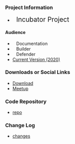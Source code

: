 ### Project Information
* <i class="fas fa-egg" style="font-size: 1.5em; color:#2ADA08;"></i><span style="font-size:1.5em;padding-left:12px;">Incubator Project</span>

#### Audience
* <i class="fas fa-book" style="font-size: 1.2em; color:#233e81;"></i><span style="font-size:1.0em;padding-left:12px;">Documentation</span>
* <i class="fas fa-toolbox" style="font-size: 1.2em; color:#233e81;"></i><span style="font-size:1.0em;padding-left:12px;">Builder</span> 
* <i class="fas fa-shield-alt" style="font-size: 1.2em; color:#233e81;"></i><span style="font-size:1.0em;padding-left:12px;">Defender</span>
* [Current Version (2020)](https://owaspsamm.org/)


### Downloads or Social Links
* [Download](#)
* [Meetup](#)

### Code Repository
* [repo](#)

### Change Log
* [changes](#)

